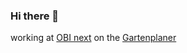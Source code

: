 ### Hi there 👋

working at [OBI next](https://www.obi-next.de) on the [Gartenplaner](https://gartenplaner.obi.de/terrasse-planen/konfigurator/)
